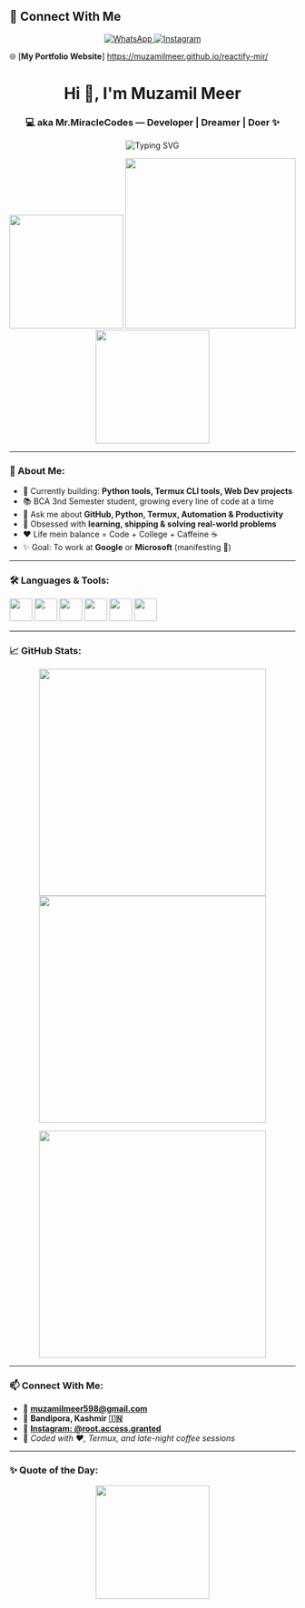 ## 📲 Connect With Me

<p align="center">
  <a href="https://wa.me/919103594759?text=i%20hire%20you" target="_blank">
    <img src="https://img.shields.io/badge/WhatsApp-%20Hire%20Me-25D366?style=for-the-badge&logo=whatsapp&logoColor=white" alt="WhatsApp">
  </a>
  <a href="https://www.instagram.com/root.access.granted" target="_blank">
    <img src="https://img.shields.io/badge/Instagram-Follow%20Me-E4405F?style=for-the-badge&logo=instagram&logoColor=white" alt="Instagram">
  </a>
</p>
 
 🌐 [**My Portfolio Website**] https://muzamilmeer.github.io/reactify-mir/
 <h1 align="center">Hi 👋, I'm Muzamil Meer</h1>
<h3 align="center">💻 aka Mr.MiracleCodes — Developer | Dreamer | Doer ✨</h3>

<p align="center">
  <img src="https://readme-typing-svg.herokuapp.com?font=Fira+Code&duration=3000&pause=1000&center=true&vCenter=true&width=435&lines=Code.+Debug.+Repeat.;Python+Lover+%F0%9F%94%A5;Web+Developer+%E2%9C%A8;Termux+Automation+%F0%9F%90%8C;Open+Source+Contributor+%F0%9F%91%8D" alt="Typing SVG" />
</p>

<p align="center">
  <img src="https://media.giphy.com/media/hpXdHPfFI5wTABdDx9/giphy.gif" width="200"/>
  <img src="https://media.giphy.com/media/qgQUggAC3Pfv687qPC/giphy.gif" width="300"/>
  <img src="https://media.giphy.com/media/3o7aD2saalBwwftBIY/giphy.gif" width="200"/>
</p>

---

### 🧠 About Me:

- 🔭 Currently building: **Python tools, Termux CLI tools, Web Dev projects**
- 📚 BCA 3nd Semester student, growing every line of code at a time
- 💬 Ask me about **GitHub, Python, Termux, Automation & Productivity**
- 🧠 Obsessed with **learning, shipping & solving real-world problems**
- ❤️ Life mein balance = Code + College  + Caffeine ☕  
- ✨ Goal: To work at **Google** or **Microsoft** (manifesting 🔮)

---

### 🛠️ Languages & Tools:

<p align="left">
  <img src="https://cdn.jsdelivr.net/gh/devicons/devicon/icons/python/python-original.svg" width="40" />
  <img src="https://cdn.jsdelivr.net/gh/devicons/devicon/icons/html5/html5-original.svg" width="40" />
  <img src="https://cdn.jsdelivr.net/gh/devicons/devicon/icons/css3/css3-original.svg" width="40" />
  <img src="https://cdn.jsdelivr.net/gh/devicons/devicon/icons/javascript/javascript-original.svg" width="40" />
  <img src="https://cdn.jsdelivr.net/gh/devicons/devicon/icons/bash/bash-original.svg" width="40" />
  <img src="https://cdn.jsdelivr.net/gh/devicons/devicon/icons/github/github-original.svg" width="40" />
</p>

---

### 📈 GitHub Stats:

<p align="center">
  <img src="https://github-readme-stats.vercel.app/api?username=Muzamilmeer&show_icons=true&theme=tokyonight" width="400"/>
  <img src="https://github-readme-streak-stats.herokuapp.com/?user=Muzamilmeer&theme=tokyonight" width="400"/>
</p>

<p align="center">
  <img src="https://github-readme-stats.vercel.app/api/top-langs/?username=Muzamilmeer&layout=compact&theme=tokyonight" width="400"/>
</p>

---

### 📫 Connect With Me:

- 📧 **muzamilmeer598@gmail.com**
- 📍 **Bandipora, Kashmir 🇮🇳**
- 📸 [**Instagram: @root.access.granted**](https://www.instagram.com/root.access.granted)
- 🐍 *Coded with ❤️, Termux, and late-night coffee sessions*

---

### ✨ Quote of the Day:

<p align="center">
  <img src="https://media.giphy.com/media/26AHONQ79FdWZhAI0/giphy.gif" width="200"/>
</p>
